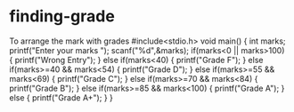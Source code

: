 # finding-grade
To arrange the mark with grades
#include<stdio.h>
void main()
{
    int marks;
    printf("Enter your marks ");
    scanf("%d",&marks);
    if(marks<0 || marks>100)
    {
        printf("Wrong Entry");
    }
    else if(marks<40)
    {
        printf("Grade F");
    }
    else if(marks>=40 && marks<54)
    {
        printf("Grade D");
    }
    else if(marks>=55 && marks<69)
    {
        printf("Grade C");
    }
    else if(marks>=70 && marks<84)
    {
        printf("Grade B");
    }
    else if(marks>=85 && marks<100)
    {
        printf("Grade A");
    }
    else
    {
        printf("Grade A+");
    }
}
